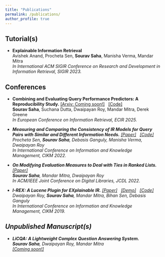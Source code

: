 ```yaml
---
title: "Publications"
permalink: /publications/
author_profile: true
---
```

## Tutorial(s)
* **Explainable Information Retrieval** <br>
 Avishek Anand, Procheta Sen, **Sourav Saha**, Manisha Verma, Mandar Mitra <br>
 <em> In International ACM SIGIR Conference on Research and Development in Information Retrieval, SIGIR 2023. </em>

## Conferences

* **Combining and Evaluating Query Performance Predictors: A Reproducibility Study.**
<a href="https://souravsaha.github.io#publications">[Arxiv: Coming soon!]</a> &nbsp;
<a href="https://github.com/souravsaha/qpp-comb" target="_blank">[Code]</a> &nbsp; <br>
 **Sourav Saha**, Suchana Dutta, Dwaipayan Roy, Mandar Mitra, Derek Greene <br>
 <em>In European Conference on Information Retrieval, ECIR 2025.

* **Measuring and Comparing the Consistency of IR Models for Query Pairs with Similar and Different Information Needs.**
  <a href="https://dl.acm.org/doi/abs/10.1145/3511808.3557637">[Paper]</a> &nbsp;
  <a href="https://github.com/procheta/IRTrustEvaluator">[Code]</a> &nbsp; <br>
 Procheta Sen, **Sourav Saha**, Debasis Ganguly, Manisha Verma, Dwaipayan Roy <br>
 <em>In International Conference on Information and Knowledge Management, CIKM 2022.

* **On Modifying Evaluation Measures to Deal with Ties in Ranked Lists.**
  <a href="https://dl.acm.org/doi/10.1145/3529372.3533291">[Paper]</a> &nbsp; <br> 
 **Sourav Saha**, Mandar Mitra, Dwaipayan Roy  <br>
 <em>In ACM/IEEE Joint Conference on Digital Libraries, JCDL 2022.

* **I-REX: A Lucene Plugin for EXplainable IR.**
  <a href="https://dl.acm.org/doi/10.1145/3357384.3357859">[Paper]</a> &nbsp;
  <a href="https://youtu.be/UkFjH6AG3d0">[Demo]</a> &nbsp;
  <a href="https://github.com/souravsaha/I-REX">[Code]</a> &nbsp; <br>
  Dwaipayan Roy, **Sourav Saha**, Mandar Mitra, Bihan Sen, Debasis Ganguly <br>
  <em>In International Conference on Information and Knowledge Management, CIKM 2019.

## Unpublished Manuscript(s)

* **LiCQA: A Lightweight Complex Question Answering System.** <br>
 **Sourav Saha**, Dwaipayan Roy, Mandar Mitra   <br>
<a href="https://souravsaha.github.io#publications" target="_blank">[Coming soon!]</a> &nbsp;
